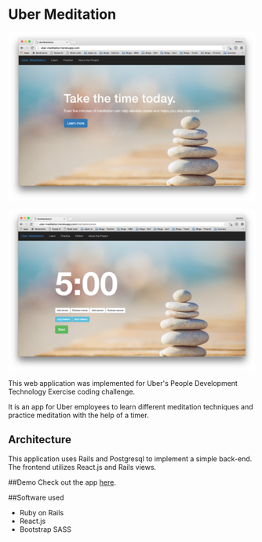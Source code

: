 # Uber Meditation

![alt text](app/assets/images/landing.jpg)

![alt text](app/assets/images/timer.jpg)

This web application was implemented for Uber's People Development Technology Exercise coding challenge.

It is an app for Uber employees to learn different meditation techniques and practice meditation with the help of a timer. 

## Architecture
This application uses Rails and Postgresql to implement a simple back-end. The frontend utilizes React.js and Rails views.  

##Demo
Check out the app [here](https://uber-meditation.herokuapp.com/).

##Software used
* Ruby on Rails
* React.js
* Bootstrap SASS
